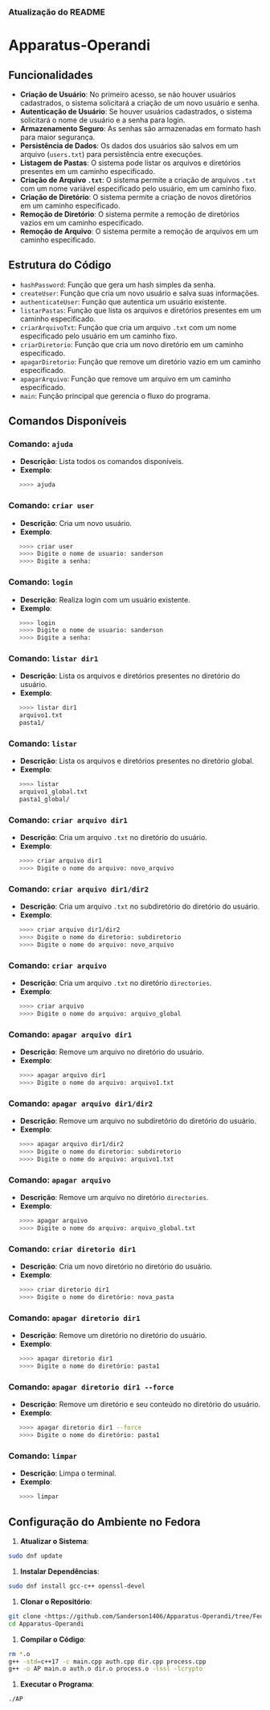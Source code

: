 ### Atualização do README

# Apparatus-Operandi

## Funcionalidades

- **Criação de Usuário**: No primeiro acesso, se não houver usuários cadastrados, o sistema solicitará a criação de um novo usuário e senha.
- **Autenticação de Usuário**: Se houver usuários cadastrados, o sistema solicitará o nome de usuário e a senha para login.
- **Armazenamento Seguro**: As senhas são armazenadas em formato hash para maior segurança.
- **Persistência de Dados**: Os dados dos usuários são salvos em um arquivo (`users.txt`) para persistência entre execuções.
- **Listagem de Pastas**: O sistema pode listar os arquivos e diretórios presentes em um caminho especificado.
- **Criação de Arquivo `.txt`**: O sistema permite a criação de arquivos `.txt` com um nome variável especificado pelo usuário, em um caminho fixo.
- **Criação de Diretório**: O sistema permite a criação de novos diretórios em um caminho especificado.
- **Remoção de Diretório**: O sistema permite a remoção de diretórios vazios em um caminho especificado.
- **Remoção de Arquivo**: O sistema permite a remoção de arquivos em um caminho especificado.

## Estrutura do Código

- `hashPassword`: Função que gera um hash simples da senha.
- `createUser`: Função que cria um novo usuário e salva suas informações.
- `authenticateUser`: Função que autentica um usuário existente.
- `listarPastas`: Função que lista os arquivos e diretórios presentes em um caminho especificado.
- `criarArquivoTxt`: Função que cria um arquivo `.txt` com um nome especificado pelo usuário em um caminho fixo.
- `criarDiretorio`: Função que cria um novo diretório em um caminho especificado.
- `apagarDiretorio`: Função que remove um diretório vazio em um caminho especificado.
- `apagarArquivo`: Função que remove um arquivo em um caminho especificado.
- `main`: Função principal que gerencia o fluxo do programa.

## Comandos Disponíveis

### Comando: `ajuda`

- **Descrição**: Lista todos os comandos disponíveis.
- **Exemplo**:
```sh
   >>>> ajuda
```

### Comando: `criar user`

- **Descrição**: Cria um novo usuário.
- **Exemplo**:
```sh
   >>>> criar user
   >>>> Digite o nome de usuario: sanderson
   >>>> Digite a senha: 
```

### Comando: `login`

- **Descrição**: Realiza login com um usuário existente.
- **Exemplo**:
```sh
   >>>> login
   >>>> Digite o nome de usuario: sanderson
   >>>> Digite a senha:
```

### Comando: `listar dir1`

- **Descrição**: Lista os arquivos e diretórios presentes no diretório do usuário.
- **Exemplo**:
```sh
   >>>> listar dir1
   arquivo1.txt
   pasta1/
```

### Comando: `listar`

- **Descrição**: Lista os arquivos e diretórios presentes no diretório global.
- **Exemplo**:
```sh
   >>>> listar
   arquivo1_global.txt
   pasta1_global/
```

### Comando: `criar arquivo dir1`

- **Descrição**: Cria um arquivo `.txt` no diretório do usuário.
- **Exemplo**:
```sh
   >>>> criar arquivo dir1
   >>>> Digite o nome do arquivo: novo_arquivo
```

### Comando: `criar arquivo dir1/dir2`

- **Descrição**: Cria um arquivo `.txt` no subdiretório do diretório do usuário.
- **Exemplo**:
```sh
   >>>> criar arquivo dir1/dir2
   >>>> Digite o nome do diretorio: subdiretorio
   >>>> Digite o nome do arquivo: novo_arquivo
```

### Comando: `criar arquivo`

- **Descrição**: Cria um arquivo `.txt` no diretório `directories`.
- **Exemplo**:
```sh
   >>>> criar arquivo
   >>>> Digite o nome do arquivo: arquivo_global
```

### Comando: `apagar arquivo dir1`

- **Descrição**: Remove um arquivo no diretório do usuário.
- **Exemplo**:
```sh
   >>>> apagar arquivo dir1
   >>>> Digite o nome do arquivo: arquivo1.txt
```

### Comando: `apagar arquivo dir1/dir2`

- **Descrição**: Remove um arquivo no subdiretório do diretório do usuário.
- **Exemplo**:
```sh
   >>>> apagar arquivo dir1/dir2
   >>>> Digite o nome do diretorio: subdiretorio
   >>>> Digite o nome do arquivo: arquivo1.txt
```

### Comando: `apagar arquivo`

- **Descrição**: Remove um arquivo no diretório `directories`.
- **Exemplo**:
```sh
   >>>> apagar arquivo
   >>>> Digite o nome do arquivo: arquivo_global.txt
```

### Comando: `criar diretorio dir1`

- **Descrição**: Cria um novo diretório no diretório do usuário.
- **Exemplo**:
```sh
   >>>> criar diretorio dir1
   >>>> Digite o nome do diretório: nova_pasta
```

### Comando: `apagar diretorio dir1`

- **Descrição**: Remove um diretório no diretório do usuário.
- **Exemplo**:
```sh
   >>>> apagar diretorio dir1
   >>>> Digite o nome do diretório: pasta1
```

### Comando: `apagar diretorio dir1 --force`

- **Descrição**: Remove um diretório e seu conteúdo no diretório do usuário.
- **Exemplo**:
```sh
   >>>> apagar diretorio dir1 --force
   >>>> Digite o nome do diretório: pasta1
```

### Comando: `limpar`

- **Descrição**: Limpa o terminal.
- **Exemplo**:
```sh
   >>>> limpar
```

## Configuração do Ambiente no Fedora

1. **Atualizar o Sistema**:

```sh
sudo dnf update
```

1. **Instalar Dependências**:

```sh
sudo dnf install gcc-c++ openssl-devel
```

1. **Clonar o Repositório**:

```sh
git clone <https://github.com/Sanderson1406/Apparatus-Operandi/tree/Fedora-Vesion>
cd Apparatus-Operandi
```

1. **Compilar o Código**:

```sh
rm *.o
g++ -std=c++17 -c main.cpp auth.cpp dir.cpp process.cpp
g++ -o AP main.o auth.o dir.o process.o -lssl -lcrypto
```

1. **Executar o Programa**:

```sh
./AP
```